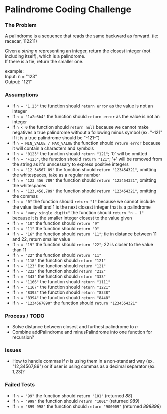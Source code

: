 # Palindrome Coding Challenge

### The Problem
A palindrome is a sequence that reads the same backward as forward. (ie: racecar, 112211)

Given a _string n_ representing an integer, return the closest integer (not including itself), which is a palindrome. 
<br/>If there is a tie, return the smaller one.

example:
<br/>Input: n = "123"
<br/>Output: "121"


### Assumptions
- If `n = "1.23"` the function should `return error` as the value is not an integer
- If `n = "1a2e3b4"` the function should `return error` as the value is not an integer
- If `n < 0` the function should `return null` because we cannot make negatives a true palindrome without a following minus symbol (ex. "-121" if it is a true palindrome should be "-121-")
- If `n = MIN_VALUE / MAX_VALUE` the function should `return error` because it will contain a characters and symbols
- If `n = "0123"` the function should `return "121"`; '0' will be omitted 
- If `n = "+123"`, the function should `return "121"`; '+' will be removed from the string as it's unncessary to express positive integers
- If `n = "12 34567 89"` the function should `return "123454321"`, omitting the whitespaces, take as a regular number
- If `n = "123 456 789"` the function should `return "123454321"`, omitting the whitespaces
- If `n = "123,456,789"` the function should `return "123454321"`, omitting the commas
- If `n = "0"` the function should `return "1"` because we cannot include the value itself and 1 is the next closest integer that is a palindrome
- If `n = "<any single digit>"` the function should `return "n - 1"` because it is the smaller integer closest to the value given
- If `n = "10"` the function should `return "9"` 
- If `n = "11"` the function should `return "9"` 
- If `n = "16"` the function should `return "11"`; tie in distance between 11 and 22, return smaller value
- If `n = "19"` the function should `return "22"`; 22 is closer to the value than 11
- If `n = "22"` the function should `return "11"`
- If `n = "118"` the function should `return "121"`
- If `n = "123"` the function should `return "121"`
- If `n = "222"` the function should `return "212"`
- If `n = "343"` the function should `return "333"`
- If `n = "1166"` the function should `return "1111"`
- If `n = "1167"` the function should `return "1221"`
- If `n = "8393"` the function should `return "8338"`
- If `n = "8394"` the function should `return "8448"`
- If `n = "1234567890"` the function should `return "1234554321"`

### Process / TODO
- Solve distance between closest and furthest palindrome to _n_
- Combine addPalindrome and minusPalindrome into one function for recursion?

### Issues
- How to handle commas if _n_ is using them in a non-standard way (ex. "12,34567,89") or if user is using commas as a decimal separator (ex. 1,23)?

### Failed Tests
- If `n = "99"` the function should `return "101"` (returned _88_)
- If `n = "999"` the function should `return "1001"` (returned _989_)
- If `n = "899 998"` the function should `return "900009"` (returned _898898_)